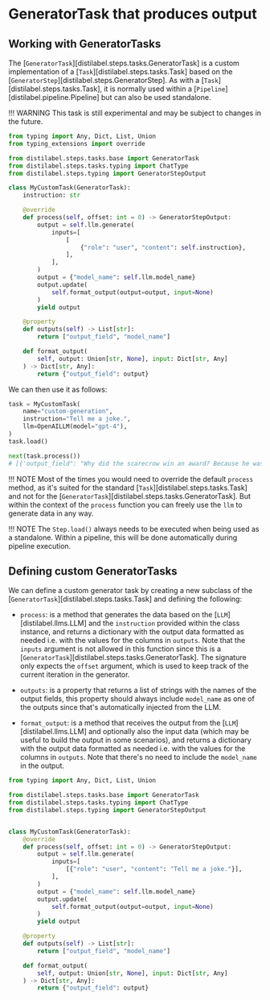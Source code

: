 # GeneratorTask that produces output

## Working with GeneratorTasks

The [`GeneratorTask`][distilabel.steps.tasks.GeneratorTask] is a custom implementation of a [`Task`][distilabel.steps.tasks.Task] based on the [`GeneratorStep`][distilabel.steps.GeneratorStep]. As with a [`Task`][distilabel.steps.tasks.Task], it is normally used within a [`Pipeline`][distilabel.pipeline.Pipeline] but can also be used standalone.

!!! WARNING
    This task is still experimental and may be subject to changes in the future.

```python
from typing import Any, Dict, List, Union
from typing_extensions import override

from distilabel.steps.tasks.base import GeneratorTask
from distilabel.steps.tasks.typing import ChatType
from distilabel.steps.typing import GeneratorStepOutput

class MyCustomTask(GeneratorTask):
    instruction: str

    @override
    def process(self, offset: int = 0) -> GeneratorStepOutput:
        output = self.llm.generate(
            inputs=[
                [
                    {"role": "user", "content": self.instruction},
                ],
            ],
        )
        output = {"model_name": self.llm.model_name}
        output.update(
            self.format_output(output=output, input=None)
        )
        yield output

    @property
    def outputs(self) -> List[str]:
        return ["output_field", "model_name"]

    def format_output(
        self, output: Union[str, None], input: Dict[str, Any]
    ) -> Dict[str, Any]:
        return {"output_field": output}
```

We can then use it as follows:

```python
task = MyCustomTask(
    name="custom-generation",
    instruction="Tell me a joke.",
    llm=OpenAILLM(model="gpt-4"),
)
task.load()

next(task.process())
# [{'output_field": "Why did the scarecrow win an award? Because he was outstanding!", "model_name": "gpt-4"}]
```

!!! NOTE
    Most of the times you would need to override the default `process` method, as it's suited for the standard [`Task`][distilabel.steps.tasks.Task] and not for the [`GeneratorTask`][distilabel.steps.tasks.GeneratorTask]. But within the context of the `process` function you can freely use the `llm` to generate data in any way.

!!! NOTE
    The `Step.load()` always needs to be executed when being used as a standalone. Within a pipeline, this will be done automatically during pipeline execution.

## Defining custom GeneratorTasks

We can define a custom generator task by creating a new subclass of the [`GeneratorTask`][distilabel.steps.tasks.Task] and defining the following:

- `process`: is a method that generates the data based on the [`LLM`][distilabel.llms.LLM] and the `instruction` provided within the class instance, and returns a dictionary with the output data formatted as needed i.e. with the values for the columns in `outputs`. Note that the `inputs` argument is not allowed in this function since this is a [`GeneratorTask`][distilabel.steps.tasks.GeneratorTask]. The signature only expects the `offset` argument, which is used to keep track of the current iteration in the generator.

- `outputs`: is a property that returns a list of strings with the names of the output fields, this property should always include `model_name` as one of the outputs since that's automatically injected from the LLM.

- `format_output`: is a method that receives the output from the [`LLM`][distilabel.llms.LLM] and optionally also the input data (which may be useful to build the output in some scenarios), and returns a dictionary with the output data formatted as needed i.e. with the values for the columns in `outputs`. Note that there's no need to include the `model_name` in the output.

```python
from typing import Any, Dict, List, Union

from distilabel.steps.tasks.base import GeneratorTask
from distilabel.steps.tasks.typing import ChatType
from distilabel.steps.typing import GeneratorStepOutput


class MyCustomTask(GeneratorTask):
    @override
    def process(self, offset: int = 0) -> GeneratorStepOutput:
        output = self.llm.generate(
            inputs=[
                [{"role": "user", "content": "Tell me a joke."}],
            ],
        )
        output = {"model_name": self.llm.model_name}
        output.update(
            self.format_output(output=output, input=None)
        )
        yield output

    @property
    def outputs(self) -> List[str]:
        return ["output_field", "model_name"]

    def format_output(
        self, output: Union[str, None], input: Dict[str, Any]
    ) -> Dict[str, Any]:
        return {"output_field": output}
```
